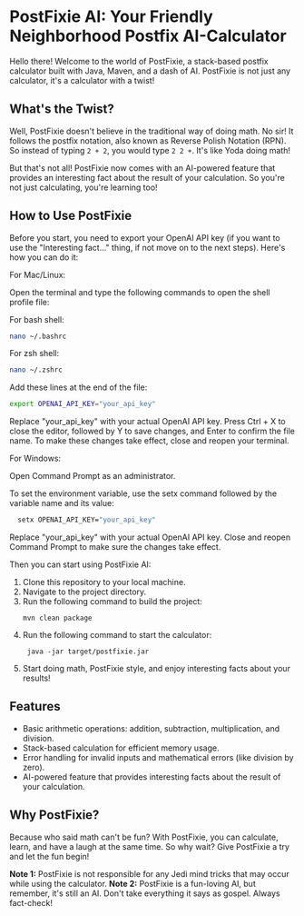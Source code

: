 # PostFixie AI: Your Friendly Neighborhood Postfix AI-Calculator

Hello there! Welcome to the world of PostFixie, a stack-based postfix calculator built with Java, Maven, and a dash of AI. PostFixie is not just any calculator, it's a calculator with a twist!

## What's the Twist?

Well, PostFixie doesn't believe in the traditional way of doing math. No sir! It follows the postfix notation, also known as Reverse Polish Notation (RPN). So instead of typing `2 + 2`, you would type `2 2 +`. It's like Yoda doing math!

But that's not all! PostFixie now comes with an AI-powered feature that provides an interesting fact about the result of your calculation. So you're not just calculating, you're learning too!

## How to Use PostFixie

Before you start, you need to export your OpenAI API key (if you want to use the "Interesting fact..." thing, if not move on to the next steps). Here's how you can do it:

For Mac/Linux:

Open the terminal and type the following commands to open the shell profile file:

For bash shell:
```bash
nano ~/.bashrc
```

For zsh shell:
```bash
nano ~/.zshrc
```

Add these lines at the end of the file:
```bash
export OPENAI_API_KEY="your_api_key"
```

Replace "your_api_key" with your actual OpenAI API key. Press Ctrl + X to close the editor, followed by Y to save changes, and Enter to confirm the file name. To make these changes take effect, close and reopen your terminal.

For Windows:

Open Command Prompt as an administrator.

To set the environment variable, use the setx command followed by the variable name and its value:

```bash
  setx OPENAI_API_KEY="your_api_key"
```

Replace "your_api_key" with your actual OpenAI API key.
Close and reopen Command Prompt to make sure the changes take effect.

Then you can start using PostFixie AI:

1. Clone this repository to your local machine.
2. Navigate to the project directory.
3. Run the following command to build the project:
   ```
   mvn clean package
   ```
4. Run the following command to start the calculator:
   ```
    java -jar target/postfixie.jar
    ```
5. Start doing math, PostFixie style, and enjoy interesting facts about your results!

## Features

- Basic arithmetic operations: addition, subtraction, multiplication, and division.
- Stack-based calculation for efficient memory usage.
- Error handling for invalid inputs and mathematical errors (like division by zero).
- AI-powered feature that provides interesting facts about the result of your calculation.

## Why PostFixie?

Because who said math can't be fun? With PostFixie, you can calculate, learn, and have a laugh at the same time. So why wait? Give PostFixie a try and let the fun begin!

**Note 1:** PostFixie is not responsible for any Jedi mind tricks that may occur while using the calculator.
**Note 2:** PostFixie is a fun-loving AI, but remember, it's still an AI. Don't take everything it says as gospel. Always fact-check!
